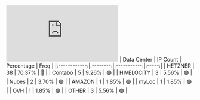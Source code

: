 ![Diagramm](https://github.com/obajay/StateSync-snapshots/blob/main/Projects/Uptick/1/README.md)
| Data Center | IP Count | Percentage | Freq |
|:------------:|:--------:|:-----------:|:-----:|
| HETZNER | 38 | 70.37% | 🔴 |
| Contabo | 5 | 9.26% | 🟢 |
| HIVELOCITY | 3 | 5.56% | 🟢 |
| Nubes | 2 | 3.70% | 🟢 |
| AMAZON | 1 | 1.85% | 🟢 |
| myLoc | 1 | 1.85% | 🟢 |
| OVH | 1 | 1.85% | 🟢 |
| OTHER | 3 | 5.56% | 🟢 |